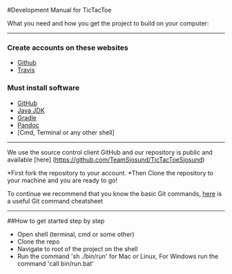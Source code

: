 #Development Manual for TicTacToe


What you need and how you get the project to build on your computer:

***

### Create accounts on these websites
* [Github](https://github.com/join)
* [Travis](https://travis-ci.com/)


### Must install software
* [GitHub](https://github.com/)
* [Java JDK](http://www.oracle.com/technetwork/java/javase/downloads/jdk8-downloads-2133151.html)
* [Gradle](http://gradle.org/gradle-download/)
* [Pandoc](http://pandoc.org/installing.html)
* [Cmd, Terminal or any other shell]

***

We use the source control client GitHub and our repository is public and available [here]
(https://github.com/TeamSjosund/TicTacToeSjosund)

*First fork the repository to your account.
*Then Clone the repository to your machine and you are ready to go!

To continue we recommend that you know the basic Git commands, [here](http://www.git-tower.com/blog/git-cheat-sheet/) is a useful Git command cheatsheet
***

##How to get started step by step

*  Open shell (terminal, cmd or some other)
*  Clone the repo
*  Navigate to root of the project on the shell
*  Run the command 'sh ./bin/run' for Mac or Linux, For Windows run the command 'call bin/run.bat'


